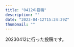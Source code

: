 ```yaml
---
title: "0412の投稿"
description: ""
date: "2023-04-12T15:24:39Z"
thumbnail: ""
---
```

20230412に行った投稿です。
<!--more-->
